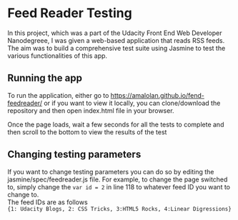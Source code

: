 # Feed Reader Testing

In this project, which was a part of the Udacity Front End Web Developer Nanodegreee, I was given a web-based application that reads RSS feeds. The aim was to build a comprehensive test suite using Jasmine to test the various functionalities of this app.


## Running the app

To run the application, either go to https://amalolan.github.io/fend-feedreader/ or if you want to view it locally, you can clone/download the repository and then open index.html file in your browser.

Once the page loads, wait a few seconds for all the tests to complete and then scroll to the bottom to view the results of the test

## Changing testing parameters

If you want to change testing parameters you can do so by editing the jasmine/spec/feedreader.js file. For example, to change the page switched to, simply change the `var id = 2` in line 118 to whatever feed ID you want to change to.<br>
The feed IDs are as follows <br> `{1: Udacity Blogs, 2: CSS Tricks, 3:HTML5 Rocks, 4:Linear Digressions}`
